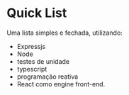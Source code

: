 # Quick List
Uma lista simples e fechada, utilizando:
* Expressjs
* Node
* testes de unidade
* typescript
* programação reativa
* React como engine front-end.
